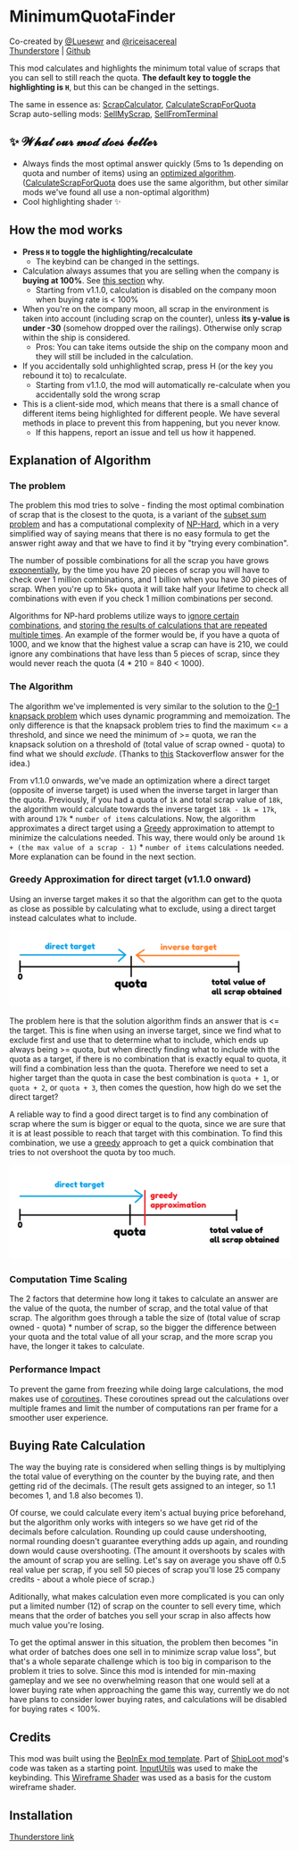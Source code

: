 # MinimumQuotaFinder
Co-created by [@Luesewr](https://github.com/Luesewr) and [@riceisacereal](https://github.com/riceisacereal)\
[Thunderstore](https://thunderstore.io/c/lethal-company/p/PotatoCoders/MinimumQuotaFinder/) | [Github](https://github.com/riceisacereal/MinimumQuotaFinder)

This mod calculates and highlights the minimum total value of scraps that you can sell to still reach the quota. **The default key to toggle the highlighting is `H`**, but this can be changed in the settings.

The same in essence as: [ScrapCalculator](https://thunderstore.io/c/lethal-company/p/granny/ScrapCalculator/), [CalculateScrapForQuota](https://thunderstore.io/c/lethal-company/p/Jazzy/CalculateScrapForQuota/)\
Scrap auto-selling mods: [SellMyScrap](https://thunderstore.io/c/lethal-company/p/Zehs/SellMyScrap/), [SellFromTerminal](https://thunderstore.io/c/lethal-company/p/stormytuna/SellFromTerminal/)

## ✨ 𝓦𝓱𝓪𝓽 𝓸𝓾𝓻 𝓶𝓸𝓭 𝓭𝓸𝓮𝓼 𝓫𝓮𝓽𝓽𝓮𝓻
- Always finds the most optimal answer quickly (5ms to 1s depending on quota and number of items) using an [optimized algorithm](#explanation-of-algorithm). ([CalculateScrapForQuota](https://thunderstore.io/c/lethal-company/p/Jazzy/CalculateScrapForQuota/) does use the same algorithm, but other similar mods we've found all use a non-optimal algorithm)
- Cool highlighting shader ✨

## How the mod works
- **Press `H` to toggle the highlighting/recalculate**
  - The keybind can be changed in the settings.
- Calculation always assumes that you are selling when the company is **buying at 100%**. See [this section](#buying-rate-calculation) why.
  - Starting from v1.1.0, calculation is disabled on the company moon when buying rate is < 100%
- When you're on the company moon, all scrap in the environment is taken into account (including scrap on the counter), unless **its y-value is under -30** (somehow dropped over the railings). Otherwise only scrap within the ship is considered.
  - Pros: You can take items outside the ship on the company moon and they will still be included in the calculation.
- If you accidentally sold unhighlighted scrap, press H (or the key you rebound it to) to recalculate.
  - Starting from v1.1.0, the mod will automatically re-calculate when you accidentally sold the wrong scrap
- This is a client-side mod, which means that there is a small chance of different items being highlighted for different people. We have several methods in place to prevent this from happening, but you never know.
  - If this happens, report an issue and tell us how it happened.

## Explanation of Algorithm
### The problem
The problem this mod tries to solve - finding the most optimal combination of scrap that is the closest to the quota, is a variant of the [subset sum problem](https://en.wikipedia.org/wiki/Subset_sum_problem) and has a computational complexity of [NP-Hard](https://en.wikipedia.org/wiki/NP-hardness), which in a very simplified way of saying means that there is no easy formula to get the answer right away and that we have to find it by "trying every combination".

The number of possible combinations for all the scrap you have grows [exponentially](https://math.stackexchange.com/a/3788314), by the time you have 20 pieces of scrap you will have to check over 1 million combinations, and 1 billion when you have 30 pieces of scrap. When you're up to 5k+ quota it will take half your lifetime to check all combinations with even if you check 1 million combinations per second.

Algorithms for NP-hard problems utilize ways to [ignore certain combinations](https://en.wikipedia.org/wiki/Decision_tree_pruning), and [storing the results of calculations that are repeated multiple times](https://en.wikipedia.org/wiki/Memoization). An example of the former would be, if you have a quota of 1000, and we know that the highest value a scrap can have is 210, we could ignore any combinations that have less than 5 pieces of scrap, since they would never reach the quota (4 * 210 = 840 < 1000).

### The Algorithm
The algorithm we've implemented is very similar to the solution to the [0-1 knapsack problem](https://en.wikipedia.org/wiki/Knapsack_problem#0-1_knapsack_problem) which uses dynamic programming and memoization. The only difference is that the knapsack problem tries to find the maximum <= a threshold, and since we need the minimum of >= quota, we ran the knapsack solution on a threshold of (total value of scrap owned - quota) to find what we should *exclude*. (Thanks to [this](https://stackoverflow.com/a/17181101) Stackoverflow answer for the idea.)

From v1.1.0 onwards, we've made an optimization where a direct target (opposite of inverse target) is used when the inverse target in larger than the quota. Previously, if you had a quota of `1k` and total scrap value of `18k`, the algorithm would calculate towards the inverse target `18k - 1k = 17k`, with around `17k` * `number of items` calculations. Now, the algorithm approximates a direct target using a [Greedy](https://en.wikipedia.org/wiki/Greedy_algorithm) approximation to attempt to minimize the calculations needed. This way, there would only be around `1k + (the max value of a scrap - 1)` * `number of items` calculations needed. More explanation can be found in the next section.

### Greedy Approximation for direct target (v1.1.0 onward)
Using an inverse target makes it so that the algorithm can get to the quota as close as possible by calculating what to exclude, using a direct target instead calculates what to include.

![Image showcasing the difference between the direct target and inverse target](images/direct_and_inverse_target.png)

The problem here is that the solution algorithm finds an answer that is <= the target. This is fine when using an inverse target, since we find what to exclude first and use that to determine what to include, which ends up always being >= quota, but when directly finding what to include with the quota as a target, if there is no combination that is exactly equal to quota, it will find a combination less than the quota. Therefore we need to set a higher target than the quota in case the best combination is `quota + 1`, or `quota + 2`, or `quota + 3`, then comes the question, how high do we set the direct target?

A reliable way to find a good direct target is to find any combination of scrap where the sum is bigger or equal to the quota, since we are sure that it is at least possible to reach that target with this combination. To find this combination, we use a [greedy](https://en.wikipedia.org/wiki/Greedy_algorithm) approach to get a quick combination that tries to not overshoot the quota by too much.

![Image showcasing the greedy approximation target as a direct target](images/direct_and_greedy_approximation.png)

### Computation Time Scaling
The 2 factors that determine how long it takes to calculate an answer are the value of the quota, the number of scrap, and the total value of that scrap. The algorithm goes through a table the size of (total value of scrap owned - quota) * number of scrap, so the bigger the difference between your quota and the total value of all your scrap, and the more scrap you have, the longer it takes to calculate.

### Performance Impact
To prevent the game from freezing while doing large calculations, the mod makes use of [coroutines](https://docs.unity3d.com/Manual/Coroutines.html). These coroutines spread out the calculations over multiple frames and limit the number of computations ran per frame for a smoother user experience.

## Buying Rate Calculation
The way the buying rate is considered when selling things is by multiplying the total value of everything on the counter by the buying rate, and then getting rid of the decimals. (The result gets assigned to an integer, so 1.1 becomes 1, and 1.8 also becomes 1).

Of course, we could calculate every item's actual buying price beforehand, but the algorithm only works with integers so we have get rid of the decimals before calculation. Rounding up could cause undershooting, normal rounding doesn't guarantee everything adds up again, and rounding down would cause overshooting. (The amount it overshoots by scales with the amount of scrap you are selling. Let's say on average you shave off 0.5 real value per scrap, if you sell 50 pieces of scrap you'll lose 25 company credits - about a whole piece of scrap.)

Aditionally, what makes calculation even more complicated is you can only put a limited number (12) of scrap on the counter to sell every time, which means that the order of batches you sell your scrap in also affects how much value you're losing.

To get the optimal answer in this situation, the problem then becomes "in what order of batches does one sell in to minimize scrap value loss", but that's a whole separate challenge which is too big in comparison to the problem it tries to solve. Since this mod is intended for min-maxing gameplay and we see no overwhelming reason that one would sell at a lower buying rate when approaching the game this way, currently we do not have plans to consider lower buying rates, and calculations will be disabled for buying rates < 100%.

## Credits
This mod was built using the [BepInEx mod template](https://docs.bepinex.dev/articles/dev_guide/plugin_tutorial/2_plugin_start.html). Part of [ShipLoot mod](https://github.com/tinyhoot/ShipLoot)'s code was taken as a starting point. [InputUtils](https://thunderstore.io/c/lethal-company/p/Rune580/LethalCompany_InputUtils/) was used to make the keybinding. This [Wireframe Shader](https://gist.github.com/baba-s/14ecab2df06188a083e66ab00b2c9499) was used as a basis for the custom wireframe shader.

## Installation
[Thunderstore link](https://thunderstore.io/c/lethal-company/p/PotatoCoders/MinimumQuotaFinder/)
